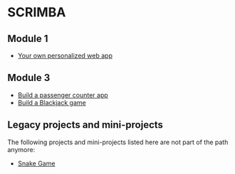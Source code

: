 # SCRIMBA

## Module 1

- [Your own personalized web app](https://scrimba.com/scrim/cob7f4d1598cabb3c7cf1046c)

## Module 3
- [Build a passenger counter app](https://scrimba.com/scrim/cod7346e2ad7aa9d60d3e84f6)
- [Build a Blackjack game](https://scrimba.com/scrim/co4c5405e94d388f30c077e4d)


## Legacy projects and mini-projects

The following projects and mini-projects listed here are not part of the path anymore:
- [Snake Game](https://scrimba.com/scrim/cod0b465d98b658061578e8c6)
